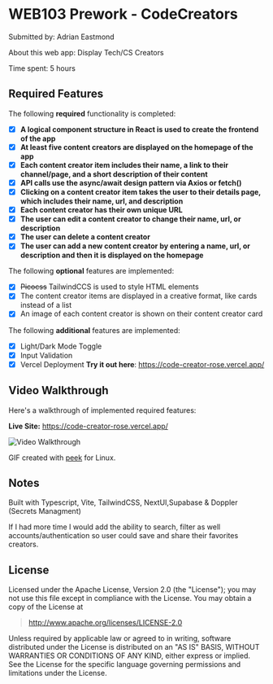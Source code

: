 # WEB103 Prework - CodeCreators

Submitted by: Adrian Eastmond

About this web app: Display Tech/CS Creators

Time spent: 5 hours

## Required Features

The following **required** functionality is completed:

<!-- 👉🏿👉🏿👉🏿 Make sure to check off completed functionality below -->
- [X] **A logical component structure in React is used to create the frontend of the app**
- [X] **At least five content creators are displayed on the homepage of the app**
- [X] **Each content creator item includes their name, a link to their channel/page, and a short description of their content**
- [X] **API calls use the async/await design pattern via Axios or fetch()**
- [X] **Clicking on a content creator item takes the user to their details page, which includes their name, url, and description**
- [X] **Each content creator has their own unique URL**
- [X] **The user can edit a content creator to change their name, url, or description**
- [X] **The user can delete a content creator**
- [X] **The user can add a new content creator by entering a name, url, or description and then it is displayed on the homepage**

The following **optional** features are implemented:

- [X] ~~Picocss~~ TailwindCCS is used to style HTML elements
- [X] The content creator items are displayed in a creative format, like cards instead of a list
- [X] An image of each content creator is shown on their content creator card

The following **additional** features are implemented:

* [X] Light/Dark Mode Toggle
* [X] Input Validation
* [X] Vercel Deployment **Try it out here**: https://code-creator-rose.vercel.app/

## Video Walkthrough

Here's a walkthrough of implemented required features:

**Live Site:** https://code-creator-rose.vercel.app/

![Video Walkthrough](https://i.imgur.com/5wZSkWe.gif)

<!-- Replace this with whatever GIF tool you used! -->
GIF created with [peek](https://github.com/phw/peek) for Linux. 

## Notes

Built with Typescript, Vite, TailwindCSS, NextUI,Supabase & Doppler (Secrets Managment)

If I had more time I would add the ability to search, filter as well accounts/authentication so user could save and share their favorites creators.

## License

Licensed under the Apache License, Version 2.0 (the "License"); you may not use this file except in compliance with the License. You may obtain a copy of the License at

> http://www.apache.org/licenses/LICENSE-2.0

Unless required by applicable law or agreed to in writing, software distributed under the License is distributed on an "AS IS" BASIS, WITHOUT WARRANTIES OR CONDITIONS OF ANY KIND, either express or implied. See the License for the specific language governing permissions and limitations under the License.
